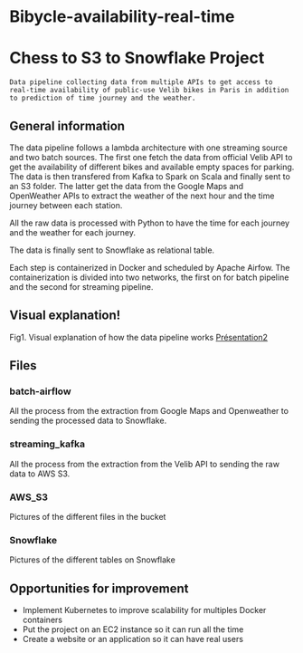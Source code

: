 # Bibycle-availability-real-time

# Chess to S3 to Snowflake Project

`Data pipeline collecting data from multiple APIs to get access to real-time availability of public-use Velib bikes in Paris in addition to prediction of time journey and the weather.`


## General information

The data pipeline follows a lambda architecture with one streaming source and two batch sources. The first one fetch the data from official Velib API to get the availability of different bikes and available empty spaces for parking. The data is then transfered from Kafka to Spark on Scala and finally sent to an S3 folder.
The latter get the data from the Google Maps and OpenWeather APIs to extract the weather of the next hour and the time journey between each station.

All the raw data is processed with Python to have the time for each journey and the weather for each journey. 

The data is finally sent to Snowflake as relational table.

Each step is containerized in Docker and scheduled by Apache Airfow. The containerization is divided into two networks, the first on for batch pipeline and the second for streaming pipeline.


## Visual explanation!

Fig1. Visual explanation of how the data pipeline works
[Présentation2](https://user-images.githubusercontent.com/94069984/191972291-41d35542-8dc6-49a7-9296-ce8a7a3e181c.jpg)


## Files

### batch-airflow

All the process from the extraction from Google Maps and Openweather to sending the processed data to Snowflake.

### streaming_kafka

All the process from the extraction from the Velib API to sending the raw data to AWS S3.

### AWS_S3

Pictures of the different files in the bucket

### Snowflake

Pictures of the different tables on Snowflake

## Opportunities for improvement

* Implement Kubernetes to improve scalability for multiples Docker containers
* Put the project on an EC2 instance so it can run all the time
* Create a website or an application so it can have real users

